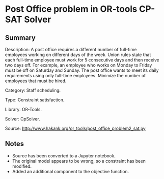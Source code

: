 # Post Office problem in OR-tools CP-SAT Solver

## Summary
Description: A post office requires a different number of full-time employees working on different days of the week. Union rules state that each full-time employee must work for 5 consecutive days and then receive two days off. For example, an employee who works on Monday to Friday must be off on Saturday and Sunday. The post office wants to meet its daily requirements using only full-time employees. Minimize the number of employees that must be hired.

Category: Staff scheduling.

Type: Constraint satisfaction.

Library: OR-Tools.

Solver: CpSolver.

Source: http://www.hakank.org/or_tools/post_office_problem2_sat.py

## Notes

- Source has been converted to a Jupyter notebook.
- The original model appears to be wrong, so a constraint has been modified.
- Added an additional component to the objective function.
